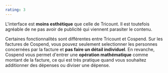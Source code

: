 ```yaml
---
rating: 3
---
```


L'interface est **moins esthétique** que celle de Tricount. Il est toutefois agréable de ne pas avoir de publicité qui viennent parasiter le contenu.

Certaines fonctionnalités sont différentes entre Tricount et Cospend. Sur les factures de Cospend, vous pouvez seulement selectionner les personnes concernées par la facture et **pas faire un détail individuel**. En revanche, Cospend vous permet d'entrer une **opération mathématique** comme montant de la facture, ce qui est très pratique quand vous souhaitez additionner des dépenses ou diviser une dépense.
